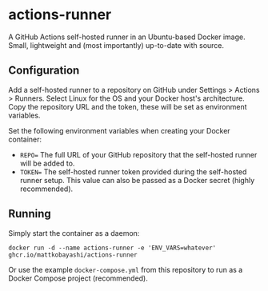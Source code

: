 # actions-runner

A GitHub Actions self-hosted runner in an Ubuntu-based Docker image. Small, lightweight and (most importantly) up-to-date with source.

## Configuration

Add a self-hosted runner to a repository on GitHub under Settings > Actions > Runners. Select Linux for the OS and your Docker host's architecture. Copy the repository URL and the token, these will be set as environment variables.

Set the following environment variables when creating your Docker container:

- `REPO=` The full URL of your GitHub repository that the self-hosted runner will be added to.
- `TOKEN=` The self-hosted runner token provided during the self-hosted runner setup. This value can also be passed as a Docker secret (highly recommended).

## Running

Simply start the container as a daemon:

`docker run -d --name actions-runner -e 'ENV_VARS=whatever' ghcr.io/mattkobayashi/actions-runner`

Or use the example `docker-compose.yml` from this repository to run as a Docker Compose project (recommended).
